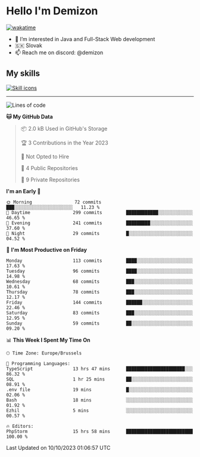 # Hello I'm Demizon
[![wakatime](https://wakatime.com/badge/user/6ad1949f-d6d7-44f9-9eee-c35e54cc499b.svg)](https://wakatime.com/@6ad1949f-d6d7-44f9-9eee-c35e54cc499b)
- 👀 I’m interested in Java and Full-Stack Web development
- 🇸🇰 Slovak
- 📫 Reach me on discord: @demizon

## My skills
[![Skill icons](https://skillicons.dev/icons?i=java,js,ts,html,css,react,nextjs,tailwind,supabase,py,git,docker,linux,mysql,postgres,mongo&theme=dark)](https://github.com/Demizon3433)

---

<!--START_SECTION:waka-->
![Lines of code](https://img.shields.io/badge/From%20Hello%20World%20I%27ve%20Written-119.9%20thousand%20lines%20of%20code-blue)

**🐱 My GitHub Data** 

> 📦 2.0 kB Used in GitHub's Storage 
 > 
> 🏆 3 Contributions in the Year 2023
 > 
> 🚫 Not Opted to Hire
 > 
> 📜 4 Public Repositories 
 > 
> 🔑 9 Private Repositories 
 > 
**I'm an Early 🐤** 

```text
🌞 Morning                72 commits          ███░░░░░░░░░░░░░░░░░░░░░░   11.23 % 
🌆 Daytime                299 commits         ████████████░░░░░░░░░░░░░   46.65 % 
🌃 Evening                241 commits         █████████░░░░░░░░░░░░░░░░   37.60 % 
🌙 Night                  29 commits          █░░░░░░░░░░░░░░░░░░░░░░░░   04.52 % 
```
📅 **I'm Most Productive on Friday** 

```text
Monday                   113 commits         ████░░░░░░░░░░░░░░░░░░░░░   17.63 % 
Tuesday                  96 commits          ████░░░░░░░░░░░░░░░░░░░░░   14.98 % 
Wednesday                68 commits          ███░░░░░░░░░░░░░░░░░░░░░░   10.61 % 
Thursday                 78 commits          ███░░░░░░░░░░░░░░░░░░░░░░   12.17 % 
Friday                   144 commits         ██████░░░░░░░░░░░░░░░░░░░   22.46 % 
Saturday                 83 commits          ███░░░░░░░░░░░░░░░░░░░░░░   12.95 % 
Sunday                   59 commits          ██░░░░░░░░░░░░░░░░░░░░░░░   09.20 % 
```


📊 **This Week I Spent My Time On** 

```text
🕑︎ Time Zone: Europe/Brussels

💬 Programming Languages: 
TypeScript               13 hrs 47 mins      ██████████████████████░░░   86.32 % 
SQL                      1 hr 25 mins        ██░░░░░░░░░░░░░░░░░░░░░░░   08.91 % 
.env file                19 mins             █░░░░░░░░░░░░░░░░░░░░░░░░   02.06 % 
Bash                     18 mins             ░░░░░░░░░░░░░░░░░░░░░░░░░   01.92 % 
Ezhil                    5 mins              ░░░░░░░░░░░░░░░░░░░░░░░░░   00.57 % 

🔥 Editors: 
PhpStorm                 15 hrs 58 mins      █████████████████████████   100.00 % 
```


 Last Updated on 10/10/2023 01:06:57 UTC
<!--END_SECTION:waka-->
